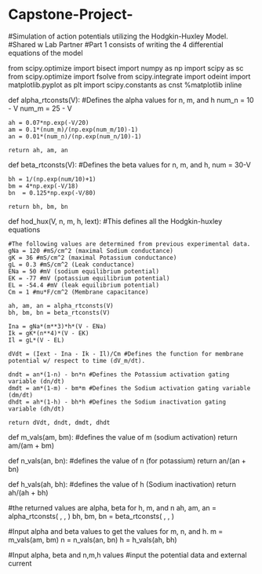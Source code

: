 # Capstone-Project-
#Simulation of action potentials utilizing the Hodgkin-Huxley Model.
#Shared w Lab Partner
#Part 1 consists of writing the 4 differential equations of the model

from scipy.optimize import bisect
import numpy as np
import scipy as sc
from scipy.optimize import fsolve
from scipy.integrate import odeint
import matplotlib.pyplot as plt
import scipy.constants as cnst
%matplotlib inline

def alpha_rtconsts(V): #Defines the alpha values for n, m, and h
    num_n = 10 - V
    num_m = 25 - V
    
    ah = 0.07*np.exp(-V/20)
    am = 0.1*(num_m)/(np.exp(num_m/10)-1)
    an = 0.01*(num_n)/(np.exp(num_n/10)-1)

    return ah, am, an

def beta_rtconsts(V): #Defines the beta values for n, m, and h, 
    num = 30-V
    
    bh = 1/(np.exp(num/10)+1)
    bm = 4*np.exp(-V/18)
    bn  = 0.125*np.exp(-V/80)

    return bh, bm, bn

def hod_hux(V, n, m, h, Iext): #This defines all the Hodgkin-huxley equations
    
    #The following values are determined from previous experimental data.
    gNa = 120 #mS/cm^2 (maximal Sodium conductance)
    gK = 36 #mS/cm^2 (maximal Potassium conductance)
    gL = 0.3 #mS/cm^2 (Leak conductance)
    ENa = 50 #mV (sodium equilibrium potential)
    EK = -77 #mV (potassium equilibrium potential)
    EL = -54.4 #mV (leak equilibrium potential)
    Cm = 1 #mu*F/cm^2 (Membrane capacitance)

    ah, am, an = alpha_rtconsts(V) 
    bh, bm, bn = beta_rtconsts(V)

    Ina = gNa*(m**3)*h*(V - ENa)
    Ik = gK*(n**4)*(V - EK)
    Il = gL*(V - EL)

    dVdt = (Iext - Ina - Ik - Il)/Cm #Defines the function for membrane potential w/ respect to time (dV_m/dt).

    dndt = an*(1-n) - bn*n #Defines the Potassium activation gating variable (dn/dt)
    dmdt = am*(1-m) - bm*m #Defines the Sodium activation gating variable (dm/dt)
    dhdt = ah*(1-h) - bh*h #Defines the Sodium inactivation gating variable (dh/dt)
    
    return dVdt, dndt, dmdt, dhdt
    
def m_vals(am, bm): #defines the value of m (sodium activation)
    return am/(am + bm)

def n_vals(an, bn): #defines the value of n (for potassium)
    return an/(an + bn)

def h_vals(ah, bh): #defines the value of h (Sodium inactivation)
    return ah/(ah + bh)

#the returned values are alpha, beta for h, m, and n
ah, am, an = alpha_rtconsts( , , )
bh, bm, bn = beta_rtconsts( , , )

#Input alpha and beta values to get the values for m, n, and h.
m = m_vals(am, bm)
n = n_vals(an, bn)
h = h_vals(ah, bh)

#Input alpha, beta and n,m,h values
#input the potential data and external current
